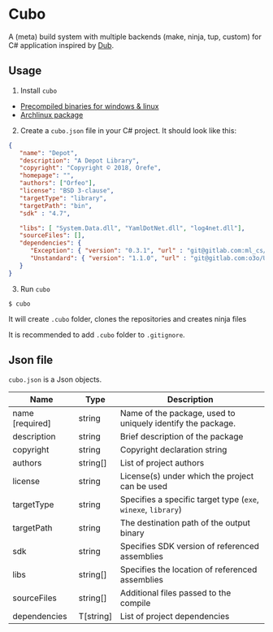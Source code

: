 # Cubo
A (meta) build system with multiple  backends (make, ninja, tup, custom) for C# application inspired by [Dub](https://github.com/dlang/dub).


## Usage
1. Install `cubo`
- [Precompiled binaries for windows & linux](https://github.com/o3o/cubo/releases/)
- [Archlinux package]()

2. Create a `cubo.json` file in your C# project. It should look like this:

```json
{
   "name": "Depot",
   "description": "A Depot Library",
   "copyright": "Copyright © 2018, Orefe",
   "homepage": "",
   "authors": ["Orfeo"],
   "license": "BSD 3-clause",
   "targetType": "library",
   "targetPath": "bin",
   "sdk" : "4.7",

   "libs": [ "System.Data.dll", "YamlDotNet.dll", "log4net.dll"],
   "sourceFiles": [],
   "dependencies": {
      "Exception": { "version": "0.3.1", "url" : "git@gitlab.com:ml_cs/Exception.git"},
      "Unstandard": { "version": "1.1.0", "url" : "git@gitlab.com:o3o/Unstandard.git"}
   }
}
```

3. Run `cubo`
```
$ cubo
```
It will create `.cubo` folder, clones the repositories and creates ninja files

It is recommended to add `.cubo` folder to `.gitignore`.


## Json file
`cubo.json` is a Json objects.

| Name            | Type      | Description                                                   |
| ---             | ---       | ---                                                           |
| name [required] | string    | Name of the package, used to uniquely identify the package.   |
| description     | string    | Brief description of the package                              |
| copyright       | string    | Copyright declaration string                                  |
| authors         | string[]  | List of project authors                                       |
| license         | string    | License(s) under which the project can be used                |
| targetType      | string    | Specifies a specific target type (`exe`, `winexe`, `library`) |
| targetPath      | string    | The destination path of the output binary                     |
| sdk             | string    | Specifies SDK version of referenced assemblies                |
| libs            | string[]  | Specifies the location of referenced assemblies               |
| sourceFiles     | string[]  | Additional files passed to the compile                        |
| dependencies    | T[string] | List of project dependencies                                  |









